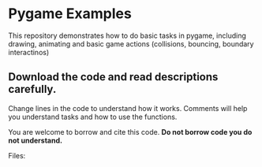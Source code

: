# Pygame Examples

This repository demonstrates how to do basic tasks in pygame, including drawing, animating and basic game actions (collisions, bouncing, boundary interactinos)

## Download the code and read descriptions carefully.
Change lines in the code to understand how it works.
Comments will help you understand tasks and how to use the functions.

You are welcome to borrow and cite this code. 
**Do not borrow code you do not understand.**

Files:

